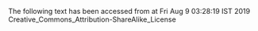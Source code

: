 The following text has been accessed from at Fri Aug 9 03:28:19 IST 2019
Creative_Commons_Attribution-ShareAlike_License
